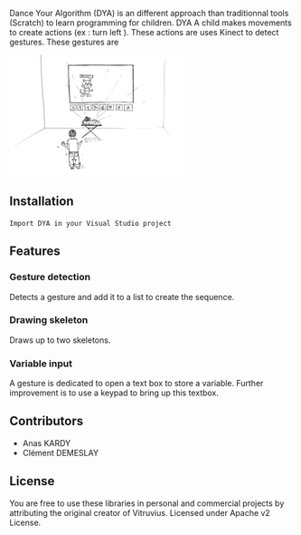 Dance Your Algorithm (DYA) is an different approach than traditionnal tools (Scratch) to learn programming for children. DYA
A child makes movements to create actions (ex : turn left ). These actions are  uses Kinect to detect gestures. These gestures are 

![Vitruvius](https://raw.githubusercontent.com/vince012/danceYourAlgorithm/master/position_camera.png "DYA")

## Installation
	Import DYA in your Visual Studio project	
## Features

### Gesture detection
        
Detects a gesture and add it to a list to create the sequence.

### Drawing skeleton

Draws up to two skeletons.

### Variable input

A gesture is dedicated to open a text box to store a variable. Further improvement is to use a keypad to
bring up this textbox.

## Contributors
* Anas KARDY
* Clément DEMESLAY

## License
You are free to use these libraries in personal and commercial projects by attributing the original creator of Vitruvius. Licensed under Apache v2 License.
